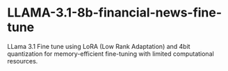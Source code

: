 # LLAMA-3.1-8b-financial-news-fine-tune
LLama 3.1 Fine tune using LoRA (Low Rank Adaptation) and 4bit quantization for memory-efficient fine-tuning with limited computational resources.

